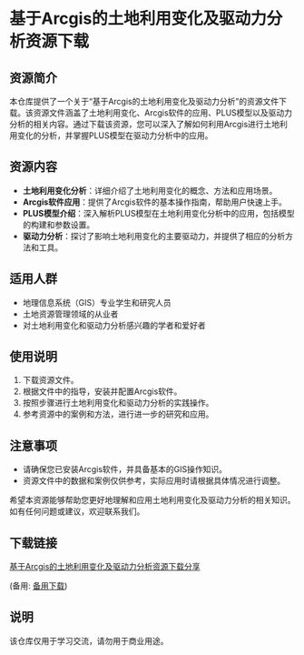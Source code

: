 # 基于Arcgis的土地利用变化及驱动力分析资源下载

## 资源简介

本仓库提供了一个关于“基于Arcgis的土地利用变化及驱动力分析”的资源文件下载。该资源文件涵盖了土地利用变化、Arcgis软件的应用、PLUS模型以及驱动力分析的相关内容。通过下载该资源，您可以深入了解如何利用Arcgis进行土地利用变化的分析，并掌握PLUS模型在驱动力分析中的应用。

## 资源内容

- **土地利用变化分析**：详细介绍了土地利用变化的概念、方法和应用场景。
- **Arcgis软件应用**：提供了Arcgis软件的基本操作指南，帮助用户快速上手。
- **PLUS模型介绍**：深入解析PLUS模型在土地利用变化分析中的应用，包括模型的构建和参数设置。
- **驱动力分析**：探讨了影响土地利用变化的主要驱动力，并提供了相应的分析方法和工具。

## 适用人群

- 地理信息系统（GIS）专业学生和研究人员
- 土地资源管理领域的从业者
- 对土地利用变化和驱动力分析感兴趣的学者和爱好者

## 使用说明

1. 下载资源文件。
2. 根据文件中的指导，安装并配置Arcgis软件。
3. 按照步骤进行土地利用变化和驱动力分析的实践操作。
4. 参考资源中的案例和方法，进行进一步的研究和应用。

## 注意事项

- 请确保您已安装Arcgis软件，并具备基本的GIS操作知识。
- 资源文件中的数据和案例仅供参考，实际应用时请根据具体情况进行调整。

希望本资源能够帮助您更好地理解和应用土地利用变化及驱动力分析的相关知识。如有任何问题或建议，欢迎联系我们。

## 下载链接
[基于Arcgis的土地利用变化及驱动力分析资源下载分享](https://pan.quark.cn/s/fb8cf902b8dc) 

(备用: [备用下载](https://pan.baidu.com/s/1Dxj-n9wj_ArI0B7lok5bLA?pwd=1234))

## 说明

该仓库仅用于学习交流，请勿用于商业用途。
